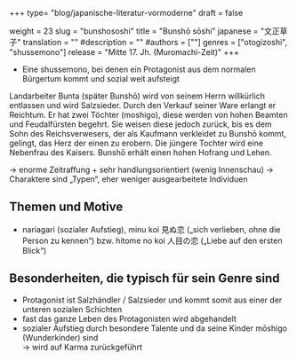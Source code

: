 +++
type= "blog/japanische-literatur-vormoderne"
draft = false

weight = 23
slug = "bunshososhi"
title = "Bunshō sōshi"
japanese = "文正草子"
translation = ""
#description = ""
#authors = [""]
genres = ["otogizoshi", "shussemono"]
release = "Mitte 17. Jh. (Muromachi-Zeit)"
+++

- Eine shussemono, bei denen ein Protagonist aus dem normalen Bürgertum kommt und sozial weit aufsteigt

Landarbeiter Bunta (später Bunshō) wird von seinem Herrn willkürlich entlassen und wird Salzsieder. Durch den Verkauf seiner Ware erlangt er Reichtum. Er hat zwei Töchter (moshigo), diese werden von hohen Beamten und Feudalfürsten begehrt. Sie weisen diese jedoch zurück, bis es dem Sohn des Reichsverwesers, der als Kaufmann verkleidet zu Bunshō kommt, gelingt, das Herz der einen zu erobern. Die jüngere Tochter wird eine Nebenfrau des Kaisers. Bunshō erhält einen hohen Hofrang und Lehen.

-> enorme Zeitraffung + sehr handlungsorientiert (wenig Innenschau)
-> Charaktere sind „Typen“, eher weniger ausgearbeitete Individuen

## Themen und Motive

- nariagari (sozialer Aufstieg), minu koi 見ぬ恋 („sich verlieben, ohne die Person zu kennen“) bzw. hitome no koi 人目の恋 („Liebe auf den ersten Blick“)

## Besonderheiten, die typisch für sein Genre sind

- Protagonist ist Salzhändler / Salzsieder und kommt somit aus einer der unteren sozialen Schichten
- fast das ganze Leben des Protagonisten wird abgehandelt
- sozialer Aufstieg durch besondere Talente und da seine Kinder mōshigo (Wunderkinder) sind  
  -> wird auf Karma zurückgeführt
